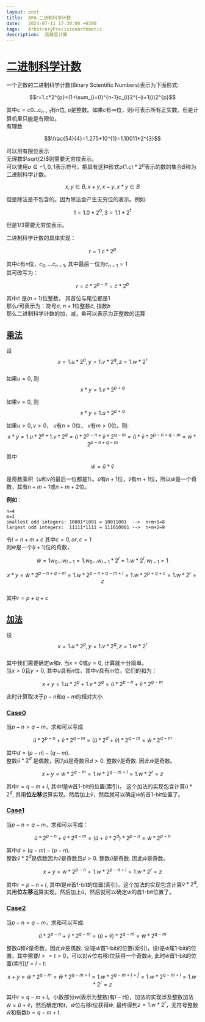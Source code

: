 ```yaml
---
layout: post
title:  APA-二进制科学计数
date:   2024-07-11 17:30:00 +0300
tags:   ArbitraryPrecisionArthmetic
description:  高精度计算
---
```


# [二进制科学计数](#二进制科学计数)

一个正数的二进制科学计数(Binary Scientific Numbers)表示为下面形式:   

$$r=1.c*2^{p}=(1+\sum_{i=0}^{n-1}c_{i}2^{-(i+1)})2^{p}$$   

其中$c=c0...c_{n-1}$有n位, $p$是整数。如果$c$有$\infty$位，则$r$可表示所有正实数。但是计算机里只能是有限位。   
有理数  
  
$$\frac{54}{4}=1.275*10^{1}=1.10011*2^{3}$$  
  
可以用有限位表示     
无理数$\sqrt{2}$则需要无穷位表示。   
可以使用$\sigma \in {-1,0,1}$表示符号。把具有这种形式$\sigma(1.c) * 2^{p}$表示的数的集合$B$称为二进制科学计数。   
      
$$x,y \in B, x+y, x-y, x*y  \in B$$    
   
但是除法是不包含的。因为除法会产生无穷位的表示。例如:    

$$1=1.0*2^{0}, 3=1.1*2^{1}$$     
    
但是$1/3$需要无穷位表示。     

二进制科学计数的具体实现：   
    
$$r=1.c*2^{p}$$    
    
其中$c$有$n$位，$c_{0},...c_{n-1}$, 其中最后一位为$c_{n-1}=1$     
其可改写为：   
    
$$r=\tilde{c}*2^{p-n}=\tilde{c}*2^{b}$$    
    
其中$\tilde{c}$ 是$(n+1)$位整数， 其首位与尾位都是1   
那么$r$可表示为：符号$\sigma$, $n+1$位整数$\tilde{c}$, 指数$b$   
那么二进制科学计数的加，减，乘可以表示为正整数的运算

## [乘法](乘法)

设  
$$x=1.u*2^{p},y=1.v*2^{q}, z=1.w*2^{r}$$    
如果$u=0$, 则   
$$x*y=1.v*2^{p+q}$$      

如果$v=0$, 则      
$$x*y=1.u*2^{p+q}$$          

如果$u>0, v>0$， $u$有$n>0$位， $v$有$m>0$位，则:   
$$x*y=1.u*2^{p}*1.v*2^{q}=\tilde{u}*2^{p-n}*\tilde{v}*2^{q-m}=\tilde{u}*\tilde{v}*2^{p-n+q-m}=\tilde{w}*2^{p-n+q-m}$$  

其中  
$$\tilde{w}=\tilde{u}*\tilde{v}$$   

是奇数乘积（$u$和$v$的最后一位都是1）。$\tilde{u}$有$n+1$位，$\tilde{v}$有$m+1$位，所以$\tilde{w}$是一个奇数，其有$n+m+1$或$n+m+2$位。   
  
**例如**：
```
n=4
m=3
smallest odd integers: 10001*1001 = 10011001  -->  n+m+1=8
largest odd integers:  11111*1111 = 111010001 -->  n+m+2=9
```
令$l=n+m+c$ 其中$c=0,or,c=1$    
则$\tilde{w}$是一个$(l+1)$位的奇数，  

$$\tilde{w}=1w_{0}...w_{l-1}=1.w_{0}...w_{l-1}*2^{l}=1.w*2^{l}, w_{l-1}=1$$   
    
$$x*y=\tilde{w}*2^{p-n+q-m}=1.w*2^{p-n+q-m+l}=1.w*2^{p+q+c}=1.w*2^{r}=z$$   
其中$r=p+q+c$

## [加法](加法)

设   
$$x=1.u*2^{p},y=1.v*2^{q}, z=1.w*2^{r}$$   
其中我们需要确定$w$和$r$. 
当$x=0$或$y=0$, 计算就十分简单。   
当$x>0$且$y>0$, 其中$u$具有$n$位，其中$v$具有$m$位，它们的和为：  

$$x+y=1.u*2^{p}+1.v*2^{q}=\tilde{u}*2^{p-n}+\tilde{v}*2^{q-m}$$   

此时计算取决于$p-n$和$q-m$的相对大小    

### [Case0](Case0)

当$p-n>q-m$，求和可以写成     

$$\tilde{u}*2^{p-n} + \tilde{v}*2^{q-m} = (\tilde{u}*2^{d}+\tilde{v}) *2^{q-m}= \tilde{w}*2^{q-m}$$   

其中$d=(p-n)-(q-m)$.      
整数$\tilde{u}*2^{d}$ 是偶数，因为$\tilde{u}$是奇数且$d>0$. 整数$\tilde{v}$是奇数. 因此$\tilde{w}$是奇数。

$$x+y=\tilde{w}*2^{q-m}=1.w*2^{q-m+l}=1.w*2^{r}=z$$   

其中$r=q-m+l$, 其中$l$是$\tilde{w}$首1-bit的位置(索引)。 这个加法的实现包含计算$\tilde{u}*2^{d}$, 其用**位左移**运算实现。然后加上$\tilde{v}$，然后就可以确定$\tilde{w}$的首1-bit位置了。


### [Case1](Case1)

当$p-n<q-m$，求和可以写成：      

$$\tilde{u}*2^{p-n} + \tilde{v}*2^{q-m} = (\tilde{u}+\tilde{v}*2^{d}) *2^{p-n}= \tilde{w}*2^{p-n}$$   

其中$d=(q-m)-(p-n)$.    
整数$\tilde{v}*2^{d}$是偶数因为$\tilde{v}$是奇数且$d>0$. 整数$\tilde{u}$是奇数. 因此$\tilde{w}$是奇数。     

$$x+y=\tilde{w}*2^{p-n}=1.w*2^{p-n+l}=1.w*2^{r}=z$$

其中$r=p-n+l$, 其中$l$是$\tilde{w}$首1-bit的位置(索引)。这个加法的实现包含计算$\tilde{v}*2^{d}$, 其用**位左移**运算实现。然后加上$\tilde{u}$，然后就可以确定$\tilde{w}$的首1-bit位置了。


### [Case2](Case2)

当$p-n=q-m$，求和可以写成:    

$$\tilde{u}*2^{p-n} + \tilde{v}*2^{q-m} = (\tilde{u}+\tilde{v}) *2^{q-m}= \tilde{w}*2^{q-m}$$   

整数$\tilde{u}$和$\tilde{v}$是奇数，因此$\tilde{w}$是偶数. 设$l$是$\tilde{w}$首1-bit的位置(索引)，设t是$\tilde{w}$尾1-bit的位置。其中需要$l>=t>0$，可以对$\tilde{w}$位右移$t$位获得一个奇数$\hat{w}$, 此时$\hat{w}$首1-bit的位置(索引)$f=l-t$:     

$$x+y=\tilde{w}*2^{q-m}=\hat{w}*2^{q-m+t}=1.w*2^{q-m+t+f}=1.w*2^{q-m+l}=1.w*2^{r}=z$$

其中$r=q-m+l$。小数部分$w$(表示为整数)有$l-t$位，加法的实现涉及整数加法$\tilde{w}=\tilde{u}+\tilde{v}$，然后确定$l$和$t$，$\tilde{w}$位右移$t$位获得$\hat{w}$, 最终得到$z=1.w*2^{r}$，无符号整数$\hat{w}$和指数$b=q-m+t$.



